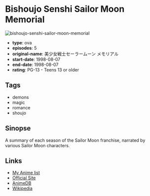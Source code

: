 # Bishoujo Senshi Sailor Moon Memorial

![bishoujo-senshi-sailor-moon-memorial](https://cdn.myanimelist.net/images/anime/6/46773.jpg)

-   **type**: ova
-   **episodes**: 5
-   **original-name**: 美少女戦士セーラームーン メモリアル
-   **start-date**: 1998-08-07
-   **end-date**: 1998-08-07
-   **rating**: PG-13 - Teens 13 or older

## Tags

-   demons
-   magic
-   romance
-   shoujo

## Sinopse

A summary of each season of the Sailor Moon franchise, narrated by various Sailor Moon characters.

## Links

-   [My Anime list](https://myanimelist.net/anime/8756/Bishoujo_Senshi_Sailor_Moon_Memorial)
-   [Official Site](http://www.toei-anim.co.jp/lineup/tv/sailor_moon/)
-   [AnimeDB](http://anidb.info/perl-bin/animedb.pl?show=anime&aid=235)
-   [Wikipedia](http://en.wikipedia.org/wiki/Sailor_Moon)
